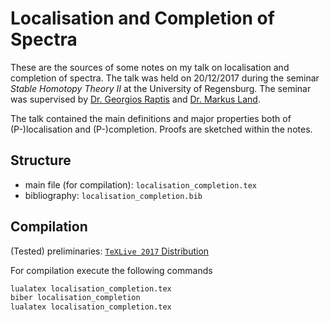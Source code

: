# Localisation and Completion of Spectra
These are the sources of some notes on my talk
on localisation and completion of spectra.
The talk was held on 20/12/2017 during the seminar
*Stable Homotopy Theory II* at the University of Regensburg.
The seminar was supervised by
[Dr. Georgios Raptis](https://www.researchgate.net/profile/George_Raptis)
and [Dr. Markus Land](http://markus-land.de/).

The talk contained the main definitions and major properties both of
(P-)localisation and (P-)completion. Proofs are sketched within the
notes.

## Structure
- main file (for compilation): `localisation_completion.tex`
- bibliography: `localisation_completion.bib`

## Compilation
(Tested) preliminaries: [`TeXLive 2017` Distribution](https://www.ctan.org/pkg/texlive)

For compilation execute the following commands

```bash
lualatex localisation_completion.tex
biber localisation_completion
lualatex localisation_completion.tex
```
